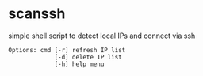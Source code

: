 # scanssh
simple shell script to detect local IPs and connect via ssh

```
Options: cmd [-r] refresh IP list
             [-d] delete IP list
             [-h] help menu
```

